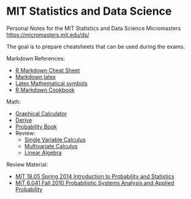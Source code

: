 # MIT Statistics and Data Science

Personal Notes for the MIT Statistics and Data Science Micromasters
https://micromasters.mit.edu/ds/

The goal is to prepare cheatsheets that can be used during the exams.  

Markdown References:

* [R Markdown Cheat Sheet](https://rstudio.github.io/cheatsheets/html/rmarkdown.html)
* [Markdown latex](https://rpruim.github.io/s341/S19/from-class/MathinRmd.html)
* [Latex Mathematical symbols](https://www.caam.rice.edu/~heinken/latex/symbols.pdf)
* [R Markdown Cookbook](https://bookdown.org/yihui/rmarkdown-cookbook/)

Math:

* [Graphical Calculator](https://www.desmos.com/calculator)
* [Derive](https://www.dcode.fr/derivee)
* [Probability Book](https://bookdown.org/probability/beta/)
* Review:
  - [Single Variable Calculus](https://ocw.mit.edu/courses/18-01-calculus-i-single-variable-calculus-fall-2020/)
  - [Multivariate Calculus](https://ocw.mit.edu/courses/mathematics/18-02-multivariable-calculus-fall-2007/)
  - [Linear Algebra](https://ocw.mit.edu/courses/mathematics/18-06-linear-algebra-spring-2010/)

Review Material:

* [MIT 18.05 Spring 2014 Introduction to Probability and Statistics](https://ocw.mit.edu/courses/18-05-introduction-to-probability-and-statistics-spring-2014/pages/syllabus/)  
* [MIT 6.041 Fall 2010 Probabilistic Systems Analysis and Applied Probability](https://ocw.mit.edu/courses/6-041-probabilistic-systems-analysis-and-applied-probability-fall-2010/pages/syllabus/)  
